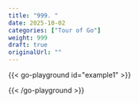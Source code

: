 ```yaml
---
title: "999. "
date: 2025-10-02
categories: ["Tour of Go"]
weight: 999
draft: true
originalUrl: ""
---
```






{{< go-playground id="example1" >}}



{{< /go-playground >}} 